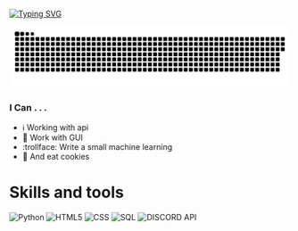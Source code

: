 <a href="https://git.io/typing-svg"><img src="https://readme-typing-svg.demolab.com?font=Fira+Code&pause=1000&color=19F70F&center=%D0%B8%D1%81%D1%82%D0%B8%D0%BD%D0%BD%D1%8B%D0%B9&vCenter=%D0%9B%D0%9E%D0%96%D0%AC&repeat=%D0%B8%D1%81%D1%82%D0%B8%D0%BD%D0%BD%D1%8B%D0%B9&random=%D0%9B%D0%9E%D0%96%D0%AC&width=435&lines=+Hi!%F0%9F%91%8B++I+am+Archi!" alt="Typing SVG" /></a>

![logo](https://raw.githubusercontent.com/BaggerFast/BaggerFast/main/assets/github-snake.svg)
### I Can . . .
- :information_source: Working with api
- :dizzy: Work with GUI
- :trollface: Write a small machine learning
- :cookie: And eat cookies

# Skills and tools
![Python](https://img.shields.io/badge/Python-000000?style=for-the-badge&logo=Python&logoColor=32CD32)
![HTML5](https://img.shields.io/badge/HTML-000000?style=for-the-badge&logo=HTML5&logoColor=FF4500)
![CSS](https://img.shields.io/badge/CSS-000000?style=for-the-badge&logo=CSS3&logoColor=66CDAA)
![SQL](https://img.shields.io/badge/SQLite-000000?style=for-the-badge&logo=SQLite&logoColor=66CDAA)
![DISCORD API](https://img.shields.io/badge/discord.py-000000?style=for-the-badge&logo=Discord&logoColor=FFFF00)
